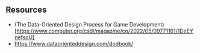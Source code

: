 
## Resources

- (The Data-Oriented Design Process for Game Development)[https://www.computer.org/csdl/magazine/co/2022/05/09771161/1DeEYnefsoU]
- https://www.dataorienteddesign.com/dodbook/